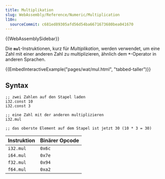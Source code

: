 ```yaml
---
title: Multiplikation
slug: WebAssembly/Reference/Numeric/Multiplication
l10n:
  sourceCommit: c681ed89305afd56d54ba6671673680bea041670
---
```


{{WebAssemblySidebar}}

Die **`mul`**-Instruktionen, kurz für _Multiplikation_, werden verwendet, um eine Zahl mit einer anderen Zahl zu multiplizieren, ähnlich dem **`*`**-Operator in anderen Sprachen.

{{EmbedInteractiveExample("pages/wat/mul.html", "tabbed-taller")}}

## Syntax

```wasm
;; zwei Zahlen auf den Stapel laden
i32.const 10
i32.const 3

;; eine Zahl mit der anderen multiplizieren
i32.mul

;; das oberste Element auf dem Stapel ist jetzt 30 (10 * 3 = 30)
```

| Instruktion | Binärer Opcode |
| ----------- | -------------- |
| `i32.mul`   | `0x6c`         |
| `i64.mul`   | `0x7e`         |
| `f32.mul`   | `0x94`         |
| `f64.mul`   | `0xa2`         |
